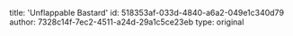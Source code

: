 title: 'Unflappable Bastard'
id: 518353af-033d-4840-a6a2-049e1c340d79
author: 7328c14f-7ec2-4511-a24d-29a1c5ce23eb
type: original
